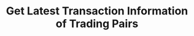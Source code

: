---
title: Get Latest Transaction Information of Trading Pairs
position_number: 9
type: get
description: /az/future/market/v1/public/q/deal
parameters:
    -
        name: symbol
        type: string
        mandatory: true
        default: N/A
        description: Trading pair
        ranges:
    -
        name: num
        type: integer
        mandatory: false
        default: 50
        description: Quantity
        ranges:
content_markdown: Note：This method does not require a signature.
left_code_blocks:
    -
        code_block: "public void getKLine() {\r\n\tString text = HttpUtil.get(URL + \"/data/api/az/future/market/v1/getKLine?market=btc_usdt&type=1min&since=0\");\r\n\tSystem.out.println(text);\r\n}"
        title: Java
        language: java
right_code_blocks:
    - code_block: |-
        {
          "error": {
            "code": "",
            "msg": ""
          },
          "msgInfo": "success",
          "returnCode": 0,
          "result": [
            {
                "t": 1761978847393, //Timestamp
                "s": "btc_usdt",    //Trading pair
                "p": "110088.8",    //Price
                "a": "3",           //Volume
                "m": "BID"          //Order side
            }
          ]
        }
      title: Response
      language: json
---